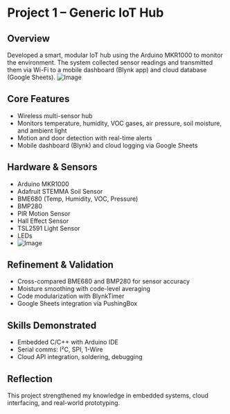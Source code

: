 # Project 1 – Generic IoT Hub

## Overview
Developed a smart, modular IoT hub using the Arduino MKR1000 to monitor the environment. The system collected sensor readings and transmitted them via Wi-Fi to a mobile dashboard (Blynk app) and cloud database (Google Sheets).
![Image](https://github.com/user-attachments/assets/7ffb6b0e-17c6-418d-984a-10328d12e822)


## Core Features
- Wireless multi-sensor hub
- Monitors temperature, humidity, VOC gases, air pressure, soil moisture, and ambient light
- Motion and door detection with real-time alerts
- Mobile dashboard (Blynk) and cloud logging via Google Sheets

## Hardware & Sensors
- Arduino MKR1000
- Adafruit STEMMA Soil Sensor
- BME680 (Temp, Humidity, VOC, Pressure)
- BMP280
- PIR Motion Sensor
- Hall Effect Sensor
- TSL2591 Light Sensor
- LEDs
- ![Image](https://github.com/user-attachments/assets/2f1ce9ad-bb50-4d10-ae65-b0b3ff99a606)

## Refinement & Validation
- Cross-compared BME680 and BMP280 for sensor accuracy
- Moisture smoothing with code-level averaging
- Code modularization with BlynkTimer
- Google Sheets integration via PushingBox

## Skills Demonstrated
- Embedded C/C++ with Arduino IDE
- Serial comms: I²C, SPI, 1-Wire
- Cloud API integration, soldering, debugging

## Reflection
This project strengthened my knowledge in embedded systems, cloud interfacing, and real-world prototyping.
